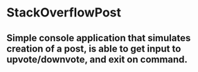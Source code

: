 # StackOverflowPost

## Simple console application that simulates creation of a post, is able to get input to upvote/downvote, and  exit on command.
